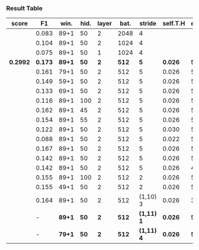 ### Result Table

| score      | F1        | win.     | hid.   | layer | bat.    | stride       | self.T.H  | epoch  | dropout |
| ---------- | --------- | -------- | ------ | ----- | ------- | ------------ | --------- | ------ | ------- |
|            | 0.083     | 89+1     | 50     | 2     | 2048    | 4            |           |        |         |
|            | 0.104     | 89+1     | 50     | 2     | 1024    | 4            |           |        |         |
|            | 0.075     | 89+1     | 50     | 1     | 1024    | 4            |           |        |         |
| **0.2992** | **0.173** | **89+1** | **50** | **2** | **512** | **5**        | **0.026** | **50** |         |
|            | 0.161     | 79+1     | 50     | 2     | 512     | 5            | 0.026     | 50     |         |
|            | 0.149     | 59+1     | 50     | 2     | 512     | 5            | 0.026     | 50     |         |
|            | 0.133     | 69+1     | 50     | 2     | 512     | 5            | 0.026     | 50     |         |
|            | 0.116     | 89+1     | 100    | 2     | 512     | 5            | 0.026     | 50     |         |
|            | 0.162     | 89+1     | 45     | 2     | 512     | 5            | 0.026     | 50     |         |
|            | 0.154     | 89+1     | 55     | 2     | 512     | 5            | 0.026     | 50     |         |
|            | 0.122     | 89+1     | 50     | 2     | 512     | 5            | 0.030     | 50     |         |
|            | 0.088     | 89+1     | 50     | 2     | 512     | 5            | 0.022     | 50     |         |
|            | 0.167     | 89+1     | 50     | 2     | 512     | 5            | 0.026     | 50     | 0.1     |
|            | 0.142     | 89+1     | 50     | 2     | 512     | 5            | 0.026     | 50     | 0.2     |
|            | 0.142     | 89+1     | 50     | 2     | 512     | 5            | 0.026     | 48     | 0       |
|            | 0.155     | 89+1     | 100    | 2     | 512     | 2            | 0.026     | 50     | 0.1     |
|            | 0.155     | 49+1     | 50     | 2     | 512     | 2            | 0.026     | 50     | 0.1     |
|            | 0.164     | 89+1     | 50     | 2     | 512     | (1,10) 3     | 0.026     | 32     | 0.1     |
|            | -         | **89+1** | **50** | **2** | **512** | **(1,11) 1** | **0.026** | **50** | **0**   |
|            | -         | **79+1** | **50** | **2** | **512** | **(1,11) 4** | **0.026** | **50** | **0**   |

